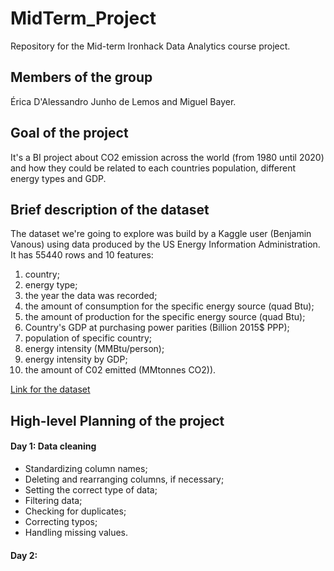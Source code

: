 # MidTerm_Project
Repository for the Mid-term Ironhack Data Analytics course project.

## Members of the group
Érica D'Alessandro Junho de Lemos and Miguel Bayer.

## Goal of the project
It's a BI project about CO2 emission across the world (from 1980 until 2020) and how they could be related to each countries population, different energy types and GDP.

## Brief description of the dataset
The dataset we're going to explore was build by a Kaggle user (Benjamin Vanous) using data produced by the US Energy Information Administration. It has 55440 rows and 10 features:
1. country;
2. energy type;
3. the year the data was recorded;
4. the amount of consumption for the specific energy source (quad Btu);
5. the amount of production for the specific energy source (quad Btu);
6. Country's GDP at purchasing power parities (Billion 2015$ PPP);
7. population of specific country;
8. energy intensity (MMBtu/person);
9. energy intensity by GDP;
10. the amount of C02 emitted (MMtonnes CO2)).

[Link for the dataset](https://www.kaggle.com/datasets/lobosi/c02-emission-by-countrys-grouth-and-population?resource=download)

## High-level Planning of the project
#### Day 1: Data cleaning
- Standardizing column names;
- Deleting and rearranging columns, if necessary;
- Setting the correct type of data;
- Filtering data;
- Checking for duplicates;
- Correcting typos;
- Handling missing values.
#### Day 2: 
